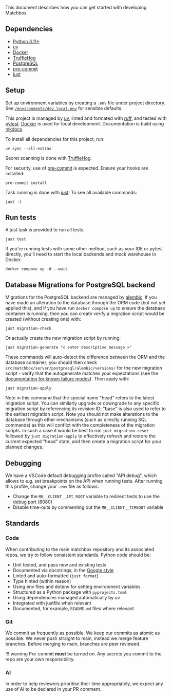 This document describes how you can get started with developing Matchbox.

## Dependencies

* [Python 3.11+](https://www.python.org)
* [uv](https://docs.astral.sh/uv/)
* [Docker](https://www.docker.com)
* [TruffleHog](https://github.com/trufflesecurity/trufflehog)
* [PostgreSQL](https://www.postgresql.org)
* [pre-commit](https://pre-commit.com)
* [just](https://just.systems/man/en/)

## Setup

Set up environment variables by creating a `.env` file under project directory. See [`/environments/dev_local.env`](https://github.com/uktrade/matchbox/blob/main/environments/dev_local.env) for sensible defaults.

This project is managed by [uv](https://docs.astral.sh/uv/), linted and formated with [ruff](https://docs.astral.sh/ruff/), and tested with [pytest](https://docs.pytest.org/en/stable/). [Docker](https://www.docker.com) is used for local development. Documentation is build using [mkdocs](https://www.mkdocs.org).

To install all dependencies for this project, run:

```shell
uv sync --all-extras
```

Secret scanning is done with [TruffleHog](https://github.com/trufflesecurity/trufflehog).

For security, use of [pre-commit](https://pre-commit.com) is expected. Ensure your hooks are installed:

```shell
pre-commit install
```

Task running is done with [just](https://just.systems/man/en/). To see all available commands:

```shell
just -l
```

## Run tests

A just task is provided to run all tests.

```shell
just test
```

If you're running tests with some other method, such as your IDE or pytest directly, you'll need to start the local backends and mock warehouse in Docker.

```shell
docker compose up -d --wait
```

## Database Migrations for PostgreSQL backend

Migrations for the PostgreSQL backend are managed by [alembic](https://alembic.sqlalchemy.org/en/latest/). If you have made an alteration to the database through the ORM code (but not yet applied this), and if you have run `docker compose up` to ensure the database container is running, then you can create verify a migration script would be created (without creating one) with:

```shell
just migration-check
```

Or actually create the new migration script by running:

```shell
just migration-generate "< enter descriptive message >"
```

These commands will auto-detect the difference between the ORM and the database container; you should then check `src/matchbox/server/postgresql/alembic/versions/` for the new migration script - verify that the autogenerate matches your expectations (see the [documentation for known failure modes](https://alembic.sqlalchemy.org/en/latest/autogenerate.html#what-does-autogenerate-detect-and-what-does-it-not-detect)). Then apply with:

```shell
just migration-apply
```

Note in this command that the special name "head" refers to the latest migration script. You can similarly upgrade or downgrade to any specific migration script by referencing its revision ID; "base" is also used to refer to the earliest migration script. Note you should not make alterations to the database through other mechanisms (such as directly running SQL commands) as this will conflict with the completeness of the migration scripts. In such a case it would be best to run `just migration-reset` followed by `just migration-apply` to effectively refresh and restore the current expected "head" state, and then create a migration script for your planned changes.


## Debugging

We have a VSCode default debugging profile called "API debug", which allows to e.g. set breakpoints on the API when running tests. After running this profile, change your `.env` file  as follows:

- Change the `MB__CLIENT__API_ROOT` variable to redirect tests to use the debug port (8080)
- Disable time-outs by commenting out the `MB__CLIENT__TIMEOUT` variable

## Standards

### Code

When contributing to the main matchbox repository and its associated repos, we try to follow consistent standards. Python code should be:

* Unit tested, and pass new and existing tests
* Documented via docstrings, in the [Google style](https://sphinxcontrib-napoleon.readthedocs.io/en/latest/example_google.html)
* Linted and auto-formatted (`just format`)
* Type hinted (within reason)
* Using env files and dotenv for setting environment variables
* Structured as a Python package with `pyprojects.toml`
* Using dependencies managed automatically by uv
* Integrated with justfile when relevant
* Documented, for example, `README.md` files where relevant

### Git

We commit as frequently as possible. We keep our commits as atomic as possible. We never push straight to main, instead we merge feature branches. Before merging to main, branches are peer reviewed.

!!! warning
    Pre-commit **must** be turned on. Any secrets you commit to the repo are your own responsibility.

### AI

In order to help reviewers prioritise their time appropriately, we expect any use of AI to be declared in your PR comment.
